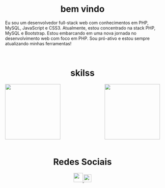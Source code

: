 <div>
  <h1 align="center"> bem vindo</h1>
<p>Eu sou um desenvolvedor full-stack web com conhecimentos em PHP, MySQL, JavaScript e CSS3. Atualmente, estou concentrado na stack PHP, MySQL e Bootstrap. Estou embarcando em uma nova jornada no desenvolvimento web com foco em PHP. Sou pró-ativo e estou sempre atualizando minhas ferramentas!</p>
</div>
</br>



<div>  
  <h1 align="center"> skilss</h1>
  <img  height="180em" src="https://github-readme-stats.vercel.app/api?username=LuigiGF&show_icons=true&theme=dracula&include_all_commits=true&count_private=true"/>
  <img align="right" height="180em" src="https://github-readme-stats.vercel.app/api/top-langs/?username=gregoriodelucca&layout=compact&langs_count=16&theme=dracula"/>
</div>
<br>
<div align="center">
  <h1 align="center">Redes Sociais</h1>
    <a href = "mailto: gregoriodelucca@gmail.com">
      <img width="30" src="https://upload.wikimedia.org/wikipedia/commons/thumb/0/0b/Logo_Gmail_%282015-2020%29.svg/2560px-Logo_Gmail_%282015-2020%29.svg.png">
    </a>
    <a href = "https://www.linkedin.com/in/gregoriodelucca/">
      <img width="25" src="https://upload.wikimedia.org/wikipedia/commons/thumb/8/81/LinkedIn_icon.svg/2048px-LinkedIn_icon.svg.png">
    </a>     
</div>


  
